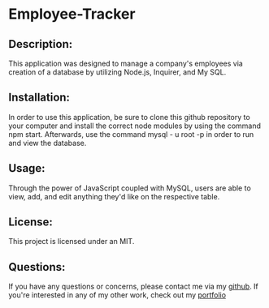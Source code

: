 # Employee-Tracker

## Description:

This application was designed to manage a company's employees via creation of a database by utilizing Node.js, Inquirer, and My SQL.

## Installation:

In order to use this application, be sure to clone this github repository to your computer and install the correct node modules by using the command npm start. Afterwards, use the command mysql - u root -p in order to run and view the database.

## Usage:

Through the power of JavaScript coupled with MySQL, users are able to view, add, and edit anything they'd like on the respective table.

## License: 

This project is licensed under an MIT.

## Questions: 

If you have any questions or concerns, please contact me via my [github](https://github.com/JamieThompson101). If you're interested in any of my other work, check out my [portfolio](https://jamiethompson101.github.io/My-portfolio/)
